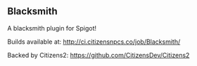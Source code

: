 Blacksmith
----------

A blacksmith plugin for Spigot!

Builds available at: http://ci.citizensnpcs.co/job/Blacksmith/

Backed by Citizens2: https://github.com/CitizensDev/Citizens2
